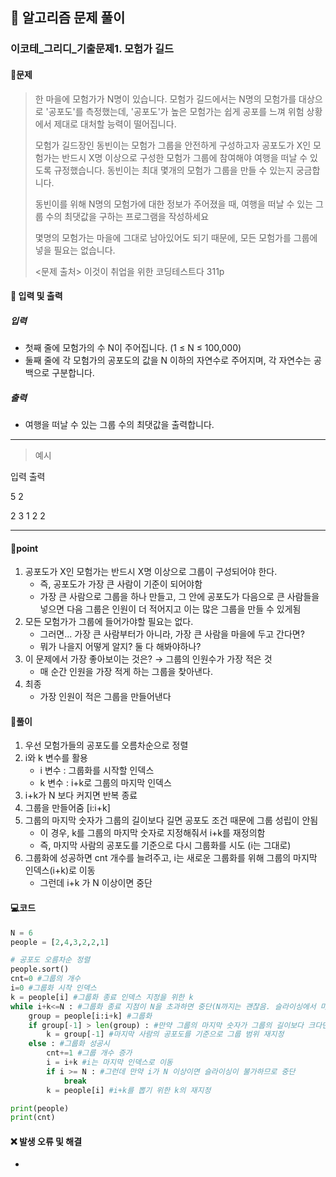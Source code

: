 ## 🐌 알고리즘 문제 풀이

### 이코테\_그리디_기출문제1. 모험가 길드

#### 📒문제

> 한 마을에 모험가가 N명이 있습니다. 모험가 길드에서는 N명의 모험가를 대상으로 '공포도'를 측정했는데, '공포도'가 높은 모험가는 쉽게 공포를 느껴 위험 상황에서 제대로 대처할 능력이 떨어집니다.
>
> 모험가 길드장인 동빈이는 모험가 그룹을 안전하게 구성하고자 공포도가 X인 모험가는 반드시 X명 이상으로 구성한 모험가 그룹에 참여해야 여행을 떠날 수 있도록 규정했습니다. 동빈이는 최대 몇개의 모험가 그룹을 만들 수 있는지 궁금합니다.
> 
>동빈이를 위해 N명의 모험가에 대한 정보가 주어졌을 때, 여행을 떠날 수 있는 그룹 수의 최댓값을 구하는 프로그램을 작성하세요
> 
>몇명의 모험가는 마을에 그대로 남아있어도 되기 때문에, 모든 모험가를 그룹에 넣을 필요는 없습니다.
> 
><문제 출처> 이것이 취업을 위한 코딩테스트다 311p



#### :pushpin: 입력 및 출력

##### 입력

- 첫째 줄에 모험가의 수 N이 주어집니다. (1 ≤ N ≤ 100,000)
- 둘째 줄에 각 모험가의 공포도의 값을 N 이하의 자연수로 주어지며, 각 자연수는 공백으로 구분합니다.

##### 출력

- 여행을 떠날 수 있는 그룹 수의 최댓값을 출력합니다.

---

> 예시

입력				출력 

5					 2

2 3 1 2 2 

----




#### 🚀point

1. 공포도가 X인 모험가는 반드시 X명 이상으로 그룹이 구성되어야 한다.
   - 즉, 공포도가 가장 큰 사람이 기준이 되어야함
   - 가장 큰 사람으로 그룹을 하나 만들고, 그 안에 공포도가 다음으로 큰 사람들을 넣으면 다음 그룹은 인원이 더 적어지고 이는 많은 그룹을 만들 수 있게됨
2. 모든 모험가가 그룹에 들어가야할 필요는 없다.
   - 그러면... 가장 큰 사람부터가 아니라, 가장 큰 사람을 마을에 두고 간다면?
   - 뭐가 나을지 어떻게 알지? 둘 다 해봐야하나?
3. 이 문제에서 가장 좋아보이는 것은? → 그룹의 인원수가 가장 적은 것
   - 매 순간 인원을 가장 적게 하는 그룹을 찾아낸다.
4. 최종
   - 가장 인원이 적은 그룹을 만들어낸다


#### 🔎풀이

1. 우선 모험가들의 공포도를 오름차순으로 정렬
1. i와 k 변수를 활용
   - i 변수 : 그룹화를 시작할 인덱스
   - k 변수 : i+k로 그룹의 마지막 인덱스
1. i+k가 N 보다 커지면 반복 종료
1. 그룹을 만들어줌 [i:i+k]
1. 그룹의 마지막 숫자가 그룹의 길이보다 길면 공포도 조건 때문에 그룹 성립이 안됨
   - 이 경우, k를 그룹의 마지막 숫자로 지정해줘서 i+k를 재정의함
   - 즉, 마지막 사람의 공포도를 기준으로 다시 그룹화를 시도 (i는 그대로)
1. 그룹화에 성공하면 cnt 개수를 늘려주고, i는 새로운 그룹화를 위해 그룹의 마지막 인덱스(i+k)로 이동
   - 그런데 i+k 가 N 이상이면 중단



#### 💻코드

```python
N = 6
people = [2,4,3,2,2,1]

# 공포도 오름차순 정렬
people.sort()
cnt=0 #그룹의 개수
i=0 #그룹화 시작 인덱스
k = people[i] #그룹화 종료 인덱스 지정을 위한 k
while i+k<=N : #그룹화 종료 지점이 N을 초과하면 중단(N까지는 괜찮음. 슬라이싱에서 마지막 인덱스는 미포함이기 때문)
    group = people[i:i+k] #그룹화
    if group[-1] > len(group) : #만약 그룹의 마지막 숫자가 그룹의 길이보다 크다면 그룹화 실패
        k = group[-1] #마지막 사람의 공포도를 기준으로 그룹 범위 재지정
    else : #그룹화 성공시
        cnt+=1 #그룹 개수 증가
        i = i+k #i는 마지막 인덱스로 이동
        if i >= N : #그런데 만약 i가 N 이상이면 슬라이싱이 불가하므로 중단
            break
        k = people[i] #i+k를 뽑기 위한 k의 재지정

print(people)
print(cnt)
```



#### ❌ 발생 오류 및 해결

- 
